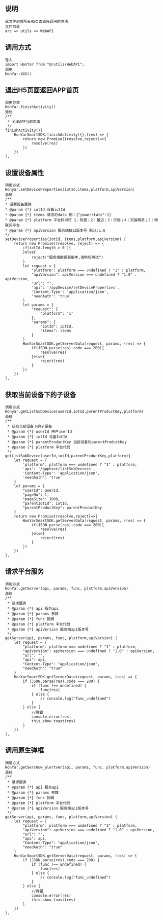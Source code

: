 ## 说明
    此文件封装所有H5页面直接调用的方法
    文件目录
    arc => utils => WebAPI
## 调用方式
    导入
    import HonYar from "@/utils/WebAPI";
    调用
    HonYar.XXX()
## 退出H5页面返回APP首页
    调用方式
    HonYar.finishActivity()
    源码
    /**
     * 关闭APP当前页面
     */
    finishActivity(){
        HonYarSmartSDK.finishActivity({},(res) => {
            return new Promise((resolve,reject)=>{
                resolve(res)
            })
        })
    },
## 设置设备属性
    调用方式
    Honyar.setDeviceProperties(iotId,items,platform,apiVersion)
    源码
    /**
    * 设置设备属性
    * @param {*} iotId 设备iotId
    * @param {*} items 请求的data 例：{"powerstate":1}
    * @param {*} platform 平台标识符 1：阿里；2：雄迈；3：乐橙；4：天猫精灵；5：物联网平台
    * @param {*} apiVersion 服务端接口版本号 默认:1.0
    */
    setDeviceProperties(iotId, items,platform,apiVersion) {
        return new Promise((resolve, reject) => {
            if(iotId.length > 0 ){
            }else{
                reject("服务端数据获取中,请稍后再试")
            }
            let request = {
                'platform': platform === undefined ? "1" : platform,
                "apiVersion": apiVersion === undefined ? "1.0" : apiVersion,
                "url": "",
                'api': '/appDevice/setDeviceProperties',
                'Content-Type': 'application/json',
                'needAuth': 'true'
            }
            let params = {
                "request": {
                    "platform": '1'
                },
                "params": {
                    "iotId": iotId,
                    "items": items
                }
            }
            HonYarSmartSDK.getServerData(request, params, (res) => {
                if(JSON.parse(res).code === 200){
                    resolve(res)
                }else{
                    reject(res)
                }
            })
        })
    },
## 获取当前设备下的子设备
    调用方式
    Honyar.getListSubDevice(userId,iotId,parentProductKey,platform)
    源码
    /**
     * 获取当前设备下的子设备
     * @param {*} userId 用户userId
     * @param {*} iotId 设备IotId
     * @param {*} parentProductKey 当前设备的parentProductKey
     * @param {*} platform 平台代码
     */
    getListSubDevice(userId,iotId,parentProductKey,platform){
        let request = {
            'platform': platform === undefined ? "1" : platform,
            'api': '/appUser/listSubDevices',
            'Content-Type': 'application/json',
            'needAuth': 'true'
        }
        let params = {
            "userId": userId,
            "pageNo": 1,
            "pageSize": 1000,
            "parentIotId": iotId,
            "parentProductKey": parentProductKey
        }
        return new Promise((resolve,reject)=>{
            HonYarSmartSDK.getServerData(request, params, (res) => {
                if(JSON.parse(res).code === 200){
                    resolve(res)
                }else{
                    reject(res)
                }
            })
        })
    },
## 请求平台服务
    调用方式
    HonYar.getServer(api, params, func, platform,apiVersion)
    源码
    /**
     * 请求服务
     * @param {*} api 服务api
     * @param {*} params 参数
     * @param {*} func 回调
     * @param {*} platform 平台代码
     * @param {*} apiVersion 服务端api版本号
     */
    getServer(api, params, func, platform,apiVersion) {
        let request = {
            "platform": platform === undefined ? "1" : platform,
            "apiVersion": apiVersion === undefined ? "1.0" : apiVersion,
            "url": "",
            "api": api,
            "Content-Type": "application/json",
            "needAuth": "true"
        }
        HonYarSmartSDK.getServerData(request, params, (res) => {
            if (JSON.parse(res).code === 200) {
                if (func !== undefined) {
                    func(res)
                } else {
                    // console.log("func_undefined")
                }
            } else {
                //弹错
                console.error(res)
                this.show_toast(res)
            }
        })
    },
## 调用原生弹框
    调用方式
    HonYar.getSershow_alertver(api, params, func, platform,apiVersion)
    源码
    /**
     * 请求服务
     * @param {*} api 服务api
     * @param {*} params 参数
     * @param {*} func 回调
     * @param {*} platform 平台代码
     * @param {*} apiVersion 服务端api版本号
     */
    getServer(api, params, func, platform,apiVersion) {
        let request = {
            "platform": platform === undefined ? "1" : platform,
            "apiVersion": apiVersion === undefined ? "1.0" : apiVersion,
            "url": "",
            "api": api,
            "Content-Type": "application/json",
            "needAuth": "true"
        }
        HonYarSmartSDK.getServerData(request, params, (res) => {
            if (JSON.parse(res).code === 200) {
                if (func !== undefined) {
                    func(res)
                } else {
                    // console.log("func_undefined")
                }
            } else {
                //弹错
                console.error(res)
                this.show_toast(res)
            }
        })
    },